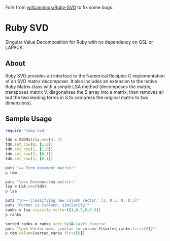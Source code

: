 Fork from [willcannings/Ruby-SVD](https://github.com/willcannings/Ruby-SVD) to fix some bugs.

Ruby SVD
========
Singular Value Decomposition for Ruby with no dependency on GSL or LAPACK.

About
-----
Ruby SVD provides an interface to the Numerical Recipies C implementation of an SVD matrix decomposer. It also includes an extension to the native Ruby Matrix class with a simple LSA
method (decomposes the matrix, transposes matrix V, diagonalises the S array into a matrix, then removes all but the two leading terms in S to compress the original matrix to two dimensions).

Sample Usage
------------
```ruby
require 'ruby-svd'

tdm = SVDMatrix.new(4, 2)
tdm.set_row(0, [1,0])
tdm.set_row(1, [1,0])
tdm.set_row(2, [0,1])
tdm.set_row(3, [0,1])

puts "== Term document matrix:"
p tdm

puts "\n== Decomposing matrix:"
lsa = LSA.new(tdm)
p lsa

puts "\n== Classifying new column vector: [1, 0.5, 0, 0.5]"
puts "Format is [column, similarity]"
ranks = lsa.classify_vector([1,0.5,0,0.5])
p ranks

sorted_ranks = ranks.sort_by(&:last).reverse
puts "\n== Vector most similar to column #{sorted_ranks.first[0]}"
p tdm.column(sorted_ranks.first[0])
```
